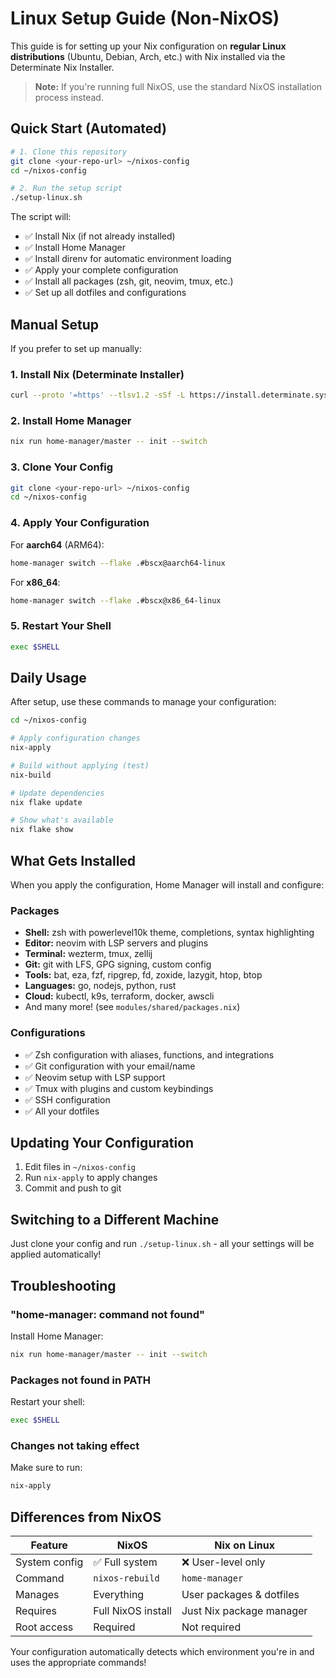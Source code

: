 # Linux Setup Guide (Non-NixOS)

This guide is for setting up your Nix configuration on **regular Linux distributions** (Ubuntu, Debian, Arch, etc.) with Nix installed via the Determinate Nix Installer.

> **Note:** If you're running full NixOS, use the standard NixOS installation process instead.

## Quick Start (Automated)

```bash
# 1. Clone this repository
git clone <your-repo-url> ~/nixos-config
cd ~/nixos-config

# 2. Run the setup script
./setup-linux.sh
```

The script will:
- ✅ Install Nix (if not already installed)
- ✅ Install Home Manager
- ✅ Install direnv for automatic environment loading
- ✅ Apply your complete configuration
- ✅ Install all packages (zsh, git, neovim, tmux, etc.)
- ✅ Set up all dotfiles and configurations

## Manual Setup

If you prefer to set up manually:

### 1. Install Nix (Determinate Installer)

```bash
curl --proto '=https' --tlsv1.2 -sSf -L https://install.determinate.systems/nix | sh -s -- install
```

### 2. Install Home Manager

```bash
nix run home-manager/master -- init --switch
```

### 3. Clone Your Config

```bash
git clone <your-repo-url> ~/nixos-config
cd ~/nixos-config
```

### 4. Apply Your Configuration

For **aarch64** (ARM64):
```bash
home-manager switch --flake .#bscx@aarch64-linux
```

For **x86_64**:
```bash
home-manager switch --flake .#bscx@x86_64-linux
```

### 5. Restart Your Shell

```bash
exec $SHELL
```

## Daily Usage

After setup, use these commands to manage your configuration:

```bash
cd ~/nixos-config

# Apply configuration changes
nix-apply

# Build without applying (test)
nix-build

# Update dependencies
nix flake update

# Show what's available
nix flake show
```

## What Gets Installed

When you apply the configuration, Home Manager will install and configure:

### Packages
- **Shell:** zsh with powerlevel10k theme, completions, syntax highlighting
- **Editor:** neovim with LSP servers and plugins
- **Terminal:** wezterm, tmux, zellij
- **Git:** git with LFS, GPG signing, custom config
- **Tools:** bat, eza, fzf, ripgrep, fd, zoxide, lazygit, htop, btop
- **Languages:** go, nodejs, python, rust
- **Cloud:** kubectl, k9s, terraform, docker, awscli
- And many more! (see `modules/shared/packages.nix`)

### Configurations
- ✅ Zsh configuration with aliases, functions, and integrations
- ✅ Git configuration with your email/name
- ✅ Neovim setup with LSP support
- ✅ Tmux with plugins and custom keybindings
- ✅ SSH configuration
- ✅ All your dotfiles

## Updating Your Configuration

1. Edit files in `~/nixos-config`
2. Run `nix-apply` to apply changes
3. Commit and push to git

## Switching to a Different Machine

Just clone your config and run `./setup-linux.sh` - all your settings will be applied automatically!

## Troubleshooting

### "home-manager: command not found"

Install Home Manager:
```bash
nix run home-manager/master -- init --switch
```

### Packages not found in PATH

Restart your shell:
```bash
exec $SHELL
```

### Changes not taking effect

Make sure to run:
```bash
nix-apply
```

## Differences from NixOS

| Feature | NixOS | Nix on Linux |
|---------|-------|--------------|
| System config | ✅ Full system | ❌ User-level only |
| Command | `nixos-rebuild` | `home-manager` |
| Manages | Everything | User packages & dotfiles |
| Requires | Full NixOS install | Just Nix package manager |
| Root access | Required | Not required |

Your configuration automatically detects which environment you're in and uses the appropriate commands!
